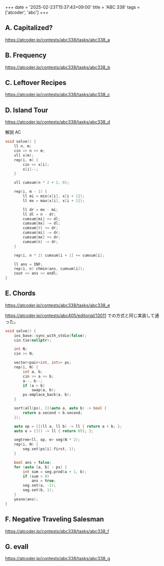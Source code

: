 +++
date = '2025-02-23T15:37:43+09:00'
title = 'ABC 338'
tags = ['atcoder', 'abc']
+++

## A. Capitalized?

<https://atcoder.jp/contests/abc338/tasks/abc338_a>

## B. Frequency

<https://atcoder.jp/contests/abc338/tasks/abc338_b>

## C. Leftover Recipes

<https://atcoder.jp/contests/abc338/tasks/abc338_c>

## D. Island Tour

<https://atcoder.jp/contests/abc338/tasks/abc338_d>

解説 AC

```cpp
void solve() {
    ll n, m;
    cin >> n >> m;
    vll x(m);
    rep(i, m) {
        cin >> x[i];
        x[i]--;
    }

    vll cumsum(n * 2 + 1, 0);

    rep(i, m - 1) {
        ll mi = min(x[i], x[i + 1]);
        ll mx = max(x[i], x[i + 1]);

        ll dr = mx - mi;
        ll dl = n - dr;
        cumsum[mi] += dl;
        cumsum[mx] -= dl;
        cumsum[0] += dr;
        cumsum[mi] -= dr;
        cumsum[mx] += dr;
        cumsum[n] -= dr;
    }

    rep(i, n * 2) cumsum[i + 1] += cumsum[i];

    ll ans = INF;
    rep(i, n) chmin(ans, cumsum[i]);
    cout << ans << endl;
}
```

## E. Chords

<https://atcoder.jp/contests/abc338/tasks/abc338_e>

<https://atcoder.jp/contests/abc405/editorial/13011> での方式と同じ実装して通った。

```cpp
void solve() {
    ios_base::sync_with_stdio(false);
    cin.tie(nullptr);

    int N;
    cin >> N;

    vector<pair<int, int>> ps;
    rep(i, N) {
        int a, b;
        cin >> a >> b;
        a--, b--;
        if (a > b)
            swap(a, b);
        ps.emplace_back(a, b);
    }

    sort(all(ps), [](auto a, auto b) -> bool {
        return a.second < b.second;
    });

    auto op = [](ll a, ll b) -> ll { return a + b; };
    auto e = []() -> ll { return 0ll; };

    segtree<ll, op, e> seg(N * 2);
    rep(i, N) {
        seg.set(ps[i].first, 1);
    }

    bool ans = false;
    for (auto [a, b] : ps) {
        int sum = seg.prod(a + 1, b);
        if (sum > 0)
            ans = true;
        seg.set(a, -1);
        seg.set(b, 1);
    }
    yesno(ans);
}
```

## F. Negative Traveling Salesman

<https://atcoder.jp/contests/abc338/tasks/abc338_f>

## G. evall

<https://atcoder.jp/contests/abc338/tasks/abc338_g>
